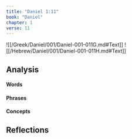 ```yaml
---
title: "Daniel 1:11"
book: "Daniel"
chapter: 1
verse: 11
---
```

![[/Greek/Daniel/001/Daniel-001-011G.md#Text]]
![[/Hebrew/Daniel/001/Daniel-001-011H.md#Text]]

## Analysis

#### Words

#### Phrases

#### Concepts

## Reflections
